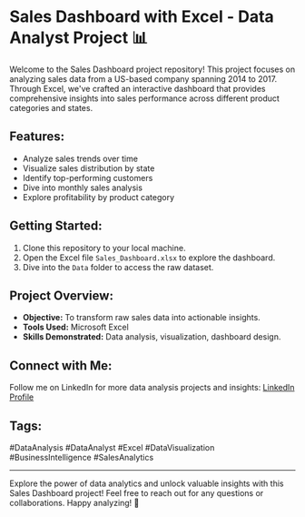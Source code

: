 # Sales Dashboard with Excel - Data Analyst Project 📊

Welcome to the Sales Dashboard project repository! This project focuses on analyzing sales data from a US-based company spanning 2014 to 2017. Through Excel, we've crafted an interactive dashboard that provides comprehensive insights into sales performance across different product categories and states.



## Features:
- Analyze sales trends over time
- Visualize sales distribution by state
- Identify top-performing customers
- Dive into monthly sales analysis
- Explore profitability by product category

## Getting Started:
1. Clone this repository to your local machine.
2. Open the Excel file `Sales_Dashboard.xlsx` to explore the dashboard.
3. Dive into the `Data` folder to access the raw dataset.

## Project Overview:
- **Objective:** To transform raw sales data into actionable insights.
- **Tools Used:** Microsoft Excel
- **Skills Demonstrated:** Data analysis, visualization, dashboard design.

## Connect with Me:
Follow me on LinkedIn for more data analysis projects and insights: [LinkedIn Profile](https://www.linkedin.com/in/karthick-raja-k7234)

## Tags:
#DataAnalysis #DataAnalyst #Excel #DataVisualization #BusinessIntelligence #SalesAnalytics

---

Explore the power of data analytics and unlock valuable insights with this Sales Dashboard project! Feel free to reach out for any questions or collaborations. Happy analyzing! 🚀

